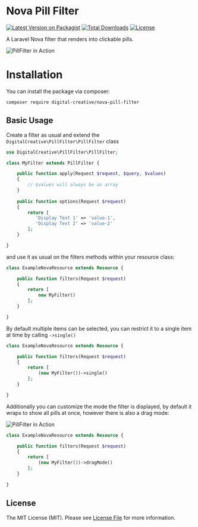 # Nova Pill Filter

[![Latest Version on Packagist](https://img.shields.io/packagist/v/digital-creative/nova-pill-filter)](https://packagist.org/packages/digital-creative/nova-pill-filter)
[![Total Downloads](https://img.shields.io/packagist/dt/digital-creative/nova-pill-filter)](https://packagist.org/packages/digital-creative/nova-pill-filter)
[![License](https://img.shields.io/packagist/l/digital-creative/nova-pill-filter)](https://github.com/dcasia/nova-pill-filter/blob/master/LICENSE)

A Laravel Nova filter that renders into clickable pills.

![PillFilter in Action](https://raw.githubusercontent.com/dcasia/nova-pill-filter/master/screenshots/demo-1.png)

# Installation

You can install the package via composer:

```
composer require digital-creative/nova-pill-filter
```

## Basic Usage

Create a filter as usual and extend the `DigitalCreative\PillFilter\PillFilter` class

```php
use DigitalCreative\PillFilter\PillFilter;

class MyFilter extends PillFilter {

    public function apply(Request $request, $query, $values)
    {
        // $values will always be an array
    }
    
    public function options(Request $request)
    {
        return [
           'Display Text 1' => 'value-1',
           'Display Text 2' => 'value-2'
        ];
    }

}
```

and use it as usual on the filters methods within your resource class:

```php
class ExampleNovaResource extends Resource {

    public function filters(Request $request)
    {
        return [
            new MyFilter()
        ];
    }

}
```

By default multiple items can be selected, you can restrict it to a single item at time by calling `->single()`

```php
class ExampleNovaResource extends Resource {

    public function filters(Request $request)
    {
        return [
            (new MyFilter())->single()
        ];
    }

}
```

Additionally you can customize the mode the filter is displayed, by default it wraps to show all pills at once, however
there is also a drag mode:

![PillFilter in Action](https://raw.githubusercontent.com/dcasia/nova-pill-filter/master/screenshots/demo-2.png)

```php
class ExampleNovaResource extends Resource {

    public function filters(Request $request)
    {
        return [
            (new MyFilter())->dragMode()
        ];
    }

}
```

## License

The MIT License (MIT). Please see [License File](https://raw.githubusercontent.com/dcasia/nova-pill-filter/master/LICENSE) for more information.
